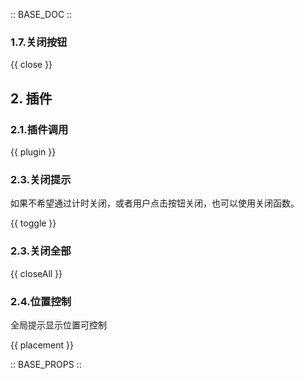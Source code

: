 :: BASE_DOC ::

### 1.7.关闭按钮

{{ close }}

## 2. 插件

### 2.1.插件调用

{{ plugin }}

### 2.3.关闭提示

如果不希望通过计时关闭，或者用户点击按钮关闭，也可以使用关闭函数。

{{ toggle }}

### 2.3.关闭全部

{{ closeAll }}

### 2.4.位置控制

全局提示显示位置可控制

{{ placement }}

:: BASE_PROPS ::